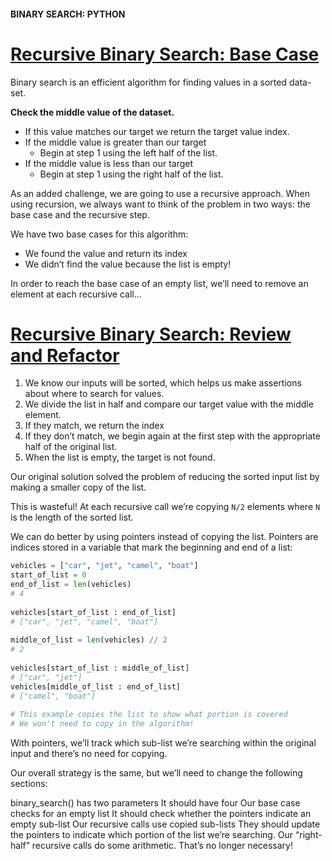 #### BINARY SEARCH: PYTHON

# [Recursive Binary Search: Base Case](https://www.codecademy.com/courses/search-algorithms/lessons/binary-implementation/exercises/recursive-binary)

Binary search is an efficient algorithm for finding values in a sorted data-set.

**Check the middle value of the dataset.**
* If this value matches our target we return the target value index.
* If the middle value is greater than our target
  * Begin at step 1 using the left half of the list.
* If the middle value is less than our target
  * Begin at step 1 using the right half of the list.

As an added challenge, we are going to use a recursive approach. 
When using recursion, we always want to think of the problem in two ways: the base case and the recursive step.

We have two base cases for this algorithm:
* We found the value and return its index
* We didn’t find the value because the list is empty!

In order to reach the base case of an empty list, we’ll need to remove an element at each recursive call…

# [Recursive Binary Search: Review and Refactor](https://www.codecademy.com/courses/search-algorithms/lessons/binary-implementation/exercises/recursive-binary-4)

1. We know our inputs will be sorted, which helps us make assertions about where to search for values.
2. We divide the list in half and compare our target value with the middle element.
3. If they match, we return the index
4. If they don’t match, we begin again at the first step with the appropriate half of the original list.
5. When the list is empty, the target is not found.

Our original solution solved the problem of reducing the sorted input list by making a smaller copy of the list.

This is wasteful! At each recursive call we’re copying `N/2` elements where `N` is the length of the sorted list.

We can do better by using pointers instead of copying the list. 
Pointers are indices stored in a variable that mark the beginning and end of a list:
```Python
vehicles = ["car", "jet", "camel", "boat"]
start_of_list = 0
end_of_list = len(vehicles)
# 4
 
vehicles[start_of_list : end_of_list]
# ["car", "jet", "camel", "boat"]
 
middle_of_list = len(vehicles) // 2
# 2
 
vehicles[start_of_list : middle_of_list]
# ["car", "jet"]
vehicles[middle_of_list : end_of_list]
# ["camel", "boat"]
 
# This example copies the list to show what portion is covered
# We won't need to copy in the algorithm!
```
With pointers, we’ll track which sub-list we’re searching within the original input and there’s no need for copying.

Our overall strategy is the same, but we’ll need to change the following sections:

binary_search() has two parameters
It should have four
Our base case checks for an empty list
It should check whether the pointers indicate an empty sub-list
Our recursive calls use copied sub-lists
They should update the pointers to indicate which portion of the list we’re searching.
Our “right-half” recursive calls do some arithmetic.
That’s no longer necessary!
